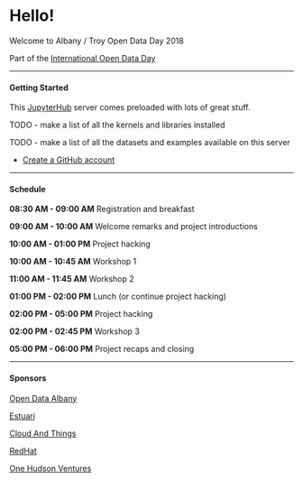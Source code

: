 # Hello!

Welcome to Albany / Troy Open Data Day 2018

Part of the [International Open Data Day](http://opendataday.org/)

<hr/>

#### Getting Started

This [JupyterHub](https://github.com/jupyterhub) server comes preloaded with lots of great stuff.

TODO - make a list of all the kernels and libraries installed

TODO - make a list of all the datasets and examples available on this server

- [Create a GitHub account](https://github.com/join?source=header-home)

<hr/>

#### Schedule

**08:30 AM - 09:00 AM** Registration and breakfast

**09:00 AM - 10:00 AM** Welcome remarks and project introductions

**10:00 AM - 01:00 PM** Project hacking

**10:00 AM - 10:45 AM** Workshop 1

**11:00 AM - 11:45 AM** Workshop 2

**01:00 PM - 02:00 PM** Lunch (or continue project hacking)

**02:00 PM - 05:00 PM** Project hacking

**02:00 PM - 02:45 PM** Workshop 3

**05:00 PM - 06:00 PM** Project recaps and closing

<hr/>

#### Sponsors

[Open Data Albany](http://opendataalbany.org/)

[Estuari](http://onehudson.io)

[Cloud And Things](http://cloudandthings.com/)

[RedHat](http://redhat.com/)

[One Hudson Ventures](https://onehudson.io)
